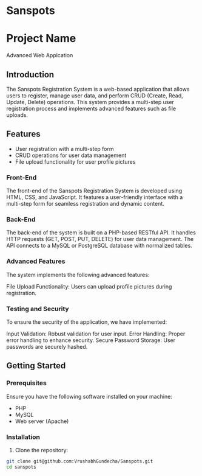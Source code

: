 # Sanspots

# Project Name

Advanced Web Applcation

## Introduction

The Sanspots Registration System is a web-based application that allows users to register, manage user data, and perform CRUD (Create, Read, Update, Delete) operations. This system provides a multi-step user registration process and implements advanced features such as file uploads.

## Features

- User registration with a multi-step form
- CRUD operations for user data management
- File upload functionality for user profile pictures

### Front-End

The front-end of the Sanspots Registration System is developed using HTML, CSS, and JavaScript. It features a user-friendly interface with a multi-step form for seamless registration and dynamic content.

### Back-End
The back-end of the system is built on a PHP-based RESTful API. It handles HTTP requests (GET, POST, PUT, DELETE) for user data management. The API connects to a MySQL or PostgreSQL database with normalized tables.

### Advanced Features
The system implements the following advanced features:

File Upload Functionality: Users can upload profile pictures during registration.

### Testing and Security
To ensure the security of the application, we have implemented:

Input Validation: Robust validation for user input.
Error Handling: Proper error handling to enhance security.
Secure Password Storage: User passwords are securely hashed.

## Getting Started


### Prerequisites

Ensure you have the following software installed on your machine:

- PHP
- MySQL
- Web server (Apache)

### Installation

1. Clone the repository:

```bash
git clone git@github.com:VrushabhGundecha/Sanspots.git
cd sanspots
                                  


